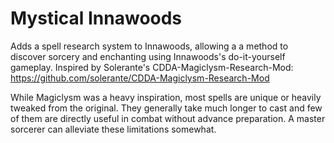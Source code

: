 # Mystical Innawoods

Adds a spell research system to Innawoods, allowing a a method to discover sorcery and enchanting using Innawoods's do-it-yourself gameplay. Inspired by Solerante's CDDA-Magiclysm-Research-Mod: https://github.com/solerante/CDDA-Magiclysm-Research-Mod

While Magiclysm was a heavy inspiration, most spells are unique or heavily tweaked from the original.  They generally take much longer to cast and few of them are directly useful in combat without advance preparation.  A master sorcerer can alleviate these limitations somewhat. 

